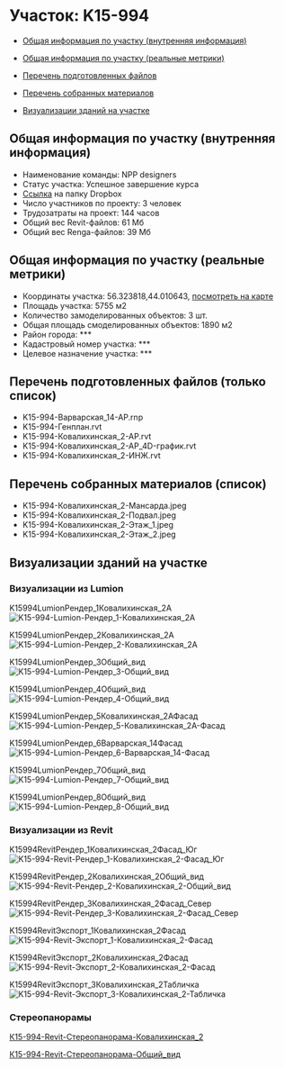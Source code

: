# Участок: K15-994

* [Общая информация по участку (внутренняя информация)](#Chapter1)

* [Общая информация по участку (реальные метрики)](#Chapter2)

* [Перечень подготовленных файлов](#Chapter3)

* [Перечень собранных материалов](#Chapter4)

* [Визуализации зданий на участке](#Chapter5)

## <a id="Chapter1"></a> Общая информация по участку (внутренняя информация)
+ Наименование команды: NPP designers
+ Статус участка: Успешное завершение курса
+ [Ссылка](https://www.dropbox.com/sh/wvvgv1nw1iqred9/AAA5XGmkgGKZK7qlxCNCld4ka/K15_994?dl=0) на папку Dropbox
+ Число участников по проекту: 3 человек
+ Трудозатраты на проект: 144 часов
+ Общий вес Revit-файлов: 61 Мб
+ Общий вес Renga-файлов: 39 Мб
## <a id="Chapter2"></a> Общая информация по участку (реальные метрики)
+ Координаты участка: 56.323818,44.010643, [посмотреть на карте](https://yandex.ru/maps/47/nizhny-novgorod/?ll=44.010643%2C56.323818&z=19)
+ Площадь участка: 5755 м2
+ Количество замоделированных объектов: 3 шт.
+ Общая площадь смоделированных объектов: 1890 м2
+ Район города: *** 
+ Кадастровый номер участка: *** 
+ Целевое назначение участка: *** 
## <a id="Chapter3"></a> Перечень подготовленных файлов (только список)
+ K15-994-Варварская_14-АР.rnp
+ K15-994-Генплан.rvt
+ K15-994-Ковалихинская_2-АР.rvt
+ K15-994-Ковалихинская_2-АР_4D-график.rvt
+ K15-994-Ковалихинская_2-ИНЖ.rvt
## <a id="Chapter4"></a> Перечень собранных материалов (список)
+ K15-994-Ковалихинская_2-Мансарда.jpeg
+ K15-994-Ковалихинская_2-Подвал.jpeg
+ K15-994-Ковалихинская_2-Этаж_1.jpeg
+ K15-994-Ковалихинская_2-Этаж_2.jpeg
## <a id="Chapter5"></a> Визуализации зданий на участке
### Визуализации из Lumion
K15994LumionРендер_1Ковалихинская_2А
![K15-994-Lumion-Рендер_1-Ковалихинская_2А](/Images/K15_994/K15-994-Lumion-Рендер_1-Ковалихинская_2А_Compressed.jpg)

K15994LumionРендер_2Ковалихинская_2А
![K15-994-Lumion-Рендер_2-Ковалихинская_2А](/Images/K15_994/K15-994-Lumion-Рендер_2-Ковалихинская_2А_Compressed.jpg)

K15994LumionРендер_3Общий_вид
![K15-994-Lumion-Рендер_3-Общий_вид](/Images/K15_994/K15-994-Lumion-Рендер_3-Общий_вид_Compressed.jpg)

K15994LumionРендер_4Общий_вид
![K15-994-Lumion-Рендер_4-Общий_вид](/Images/K15_994/K15-994-Lumion-Рендер_4-Общий_вид_Compressed.jpg)

K15994LumionРендер_5Ковалихинская_2АФасад
![K15-994-Lumion-Рендер_5-Ковалихинская_2А-Фасад](/Images/K15_994/K15-994-Lumion-Рендер_5-Ковалихинская_2А-Фасад_Compressed.jpg)

K15994LumionРендер_6Варварская_14Фасад
![K15-994-Lumion-Рендер_6-Варварская_14-Фасад](/Images/K15_994/K15-994-Lumion-Рендер_6-Варварская_14-Фасад_Compressed.jpg)

K15994LumionРендер_7Общий_вид
![K15-994-Lumion-Рендер_7-Общий_вид](/Images/K15_994/K15-994-Lumion-Рендер_7-Общий_вид_Compressed.jpg)

K15994LumionРендер_8Общий_вид
![K15-994-Lumion-Рендер_8-Общий_вид](/Images/K15_994/K15-994-Lumion-Рендер_8-Общий_вид_Compressed.jpg)

### Визуализации из Revit
K15994RevitРендер_1Ковалихинская_2Фасад_Юг
![K15-994-Revit-Рендер_1-Ковалихинская_2-Фасад_Юг](/Images/K15_994/K15-994-Revit-Рендер_1-Ковалихинская_2-Фасад_Юг_Compressed.jpg)

K15994RevitРендер_2Ковалихинская_2Общий_вид
![K15-994-Revit-Рендер_2-Ковалихинская_2-Общий_вид](/Images/K15_994/K15-994-Revit-Рендер_2-Ковалихинская_2-Общий_вид_Compressed.jpg)

K15994RevitРендер_3Ковалихинская_2Фасад_Север
![K15-994-Revit-Рендер_3-Ковалихинская_2-Фасад_Север](/Images/K15_994/K15-994-Revit-Рендер_3-Ковалихинская_2-Фасад_Север_Compressed.jpg)

K15994RevitЭкспорт_1Ковалихинская_2Фасад
![K15-994-Revit-Экспорт_1-Ковалихинская_2-Фасад](/Images/K15_994/K15-994-Revit-Экспорт_1-Ковалихинская_2-Фасад_Compressed.jpg)

K15994RevitЭкспорт_2Ковалихинская_2Фасад
![K15-994-Revit-Экспорт_2-Ковалихинская_2-Фасад](/Images/K15_994/K15-994-Revit-Экспорт_2-Ковалихинская_2-Фасад_Compressed.jpg)

K15994RevitЭкспорт_3Ковалихинская_2Табличка
![K15-994-Revit-Экспорт_3-Ковалихинская_2-Табличка](/Images/K15_994/K15-994-Revit-Экспорт_3-Ковалихинская_2-Табличка_Compressed.jpg)

### Стереопанорамы
[К15-994-Revit-Стереопанорама-Ковалихинская_2](https://pano.autodesk.com/pano.html?url=jpgs/0c11522e-d966-4a0b-aa31-0d5ef71fcb20&version=2)

[К15-994-Revit-Стереопанорама-Общий_вид](https://pano.autodesk.com/pano.html?url=jpgs/a132ccb5-f8c2-43c6-9a91-f3cee51a79a4&version=2)

